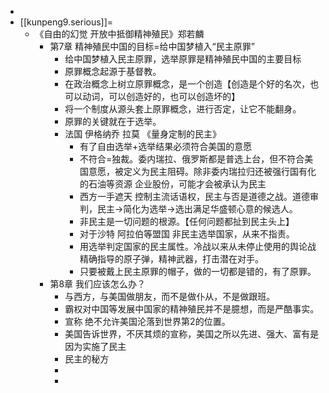 - 
- [[kunpeng9.serious]]=
    - 《自由的幻觉 开放中抵御精神殖民》郑若麟
        - 第7章 精神殖民中国的目标=给中国梦植入“民主原罪”
            - 给中国梦植入民主原罪，选举原罪是精神殖民中国的主要目标
            - 原罪概念起源于基督教。
            - 在政治概念上树立原罪概念，是一个创造【创造是个好的名次，也可以动词，可以创造好的，也可以创造坏的】
            - 将一个制度从源头套上原罪概念，进行否定，让它不能翻身。
            - 原罪的关键就在于选举。
            - 法国 伊格纳乔 拉莫 《量身定制的民主》
                - 有了自由选举+选举结果必须符合美国的意愿
                - 不符合=独裁。委内瑞拉、俄罗斯都是普选上台，但不符合美国意愿，被定义为民主阻碍。除非委内瑞拉归还被强行国有化的石油等资源 企业股份，可能才会被承认为民主
                - 西方一手遮天 控制主流话语权，民主与否是道德之战。道德审判，民主→简化为选举→选出满足华盛顿心意的候选人。
                - 非民主是一切问题的根源。【任何问题都扯到民主头上】
                - 对于沙特 阿拉伯等盟国 非民主选举国家，从来不指责。
                - 用选举判定国家的民主属性。冷战以来从未停止使用的舆论战  精确指导的原子弹，精神武器，打击潜在对手。
                - 只要被戴上民主原罪的帽子，做的一切都是错的，有了原罪。
        - 第8章 我们应该怎么办？
            - 与西方，与美国做朋友，而不是做仆从，不是做跟班。
            - 霸权对中国等发展中国家的精神殖民并不是臆想，而是严酷事实。
            - 宣称 绝不允许美国沦落到世界第2的位置。
            - 美国告诉世界，不厌其烦的宣称，美国之所以先进、强大、富有是因为实施了民主
            - 民主的秘方
            - 
            - 

